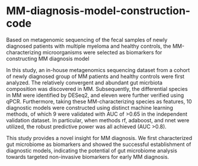 # MM-diagnosis-model-construction-code
Based on metagenomic sequencing of the fecal samples of newly diagnosed patients with multiple myeloma and healthy controls, the MM-characterizing microorganisms were selected as biomarkers for constructing MM diagnosis model

In this study, an in-house metagenomics sequencing dataset from a cohort of newly diagnosed group of MM patients and healthy controls were first analyzed. The relatively convergent and abundant gut micrbiota composition was discovered in MM. Subsequently, the differential species in MM were identified by DESeq2, and eleven were further verified using qPCR. Furthermore, taking these MM-characterizing species as features, 10 diagnostic models were constructed using distinct machine learning methods, of which 9 were validated with AUC of >0.65 in the independent validation dataset. In particular, when methods rf, adaboost, and nnet were utilized, the robust predictive power was all achieved (AUC >0.8). 

This study provides a novel insight for MM diagnosis. We first characterized gut microbiome as biomarkers and showed the successful establishment of diagnostic models, indicating the potential of gut microbiome analysis towards targeted non-invasive biomarkers for early MM diagnosis. 



